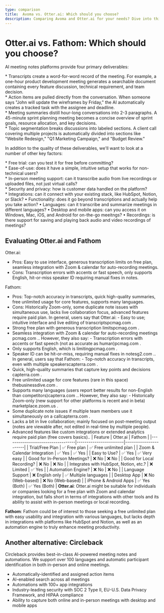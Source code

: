 ```yaml
---
type: comparison
title:  Avoma vs. Otter.ai: Which should you choose?
description: Comparing Avoma and Otter.ai for your needs? Dive into this article to evaluate both tools and discover an alternative, Circleback.
---
```


# Otter.ai vs. Fathom: Which should you choose?
AI meeting notes platforms provide four primary deliverables:  
  
* Transcripts create a word-for-word record of the meeting. For example, a one-hour product development meeting generates a searchable document containing every feature discussion, technical requirement, and team decision.  
* Action items are pulled directly from the conversation. When someone says "John will update the wireframes by Friday," the AI automatically creates a tracked task with the assignee and deadline.  
* Meeting summaries distill hour-long conversations into 2-3 paragraphs. A 45-minute sprint planning meeting becomes a concise overview of sprint goals, resource allocation, and key decisions.  
* Topic segmentation breaks discussions into labeled sections. A client call covering multiple projects is automatically divided into sections like "Website Redesign," "Q1 Marketing Campaign," and "Budget Review."  
  
In addition to the quality of these deliverables, we'll want to look at a number of other key factors:  
  
* Free trial: can you test it for free before committing?  
* Ease-of-use: does it have a simple, intuitive setup that works for non-technical users?  
* In-person meeting support: can it transcribe audio from live recordings or uploaded files, not just virtual calls?  
* Security and privacy: how is customer data handled on the platform?  
* Integrations: can it connect with your existing stack, like HubSpot, Notion, or Slack?
• Functionality: does it go beyond transcriptions and actually help you take action?
• Languages: can it transcribe and summarize meetings in different languages?
• Desktop and mobile apps: can you access it on Windows, Mac, iOS, and Android for on-the-go meeitngs?
• Recordings: is there support for saving and playing back audio and video recordings of meetings?
## Evaluating Otter.ai and Fathom
Otter.ai:
- Pros: Easy to use interface, generous transcription limits on free plan, seamless integration with Zoom & calendar for auto-recording meetings.
- Cons: Transcription errors with accents or fast speech, only supports English, hit-or-miss speaker ID requiring manual fixes in notes.

Fathom:
- Pros: Top-notch accuracy in transcripts, quick high-quality summaries, free unlimited usage for core features, supports many languages.
- Cons: Historically Zoom-only, some duplicate note issues with simultaneous use, lacks live collaboration focus, advanced features require paid plan.
In general, users say that Otter.ai: - Easy to use; intuitive interface and live editing of transcripts​pcmag.com
.
- Strong free plan with generous transcription limits​pcmag.com
.
- Seamless integration with Zoom & calendar for auto-recording meetings​pcmag.com
.. However, they also say: - Transcription errors with accents or fast speech (not as accurate as human)​pcmag.com
.
- Only supports English, which is limiting​pcmag.com
.
- Speaker ID can be hit-or-miss, requiring manual fixes in notes​g2.com
..
In general, users say that Fathom: - Top-notch accuracy in transcripts, even with multiple speakers​capterra.com
.
- Quick, high-quality summaries that capture key points and decisions​capterra.com
.
- Free unlimited usage for core features (rare in this space)​thebusinessdive.com
.
- Supports many languages (users report better results for non-English than competitors)​capterra.com
.. However, they also say: - Historically Zoom-only (new support for other platforms is recent and in beta)​marketplace.zoom.us
.
- Some duplicate note issues if multiple team members use it simultaneously on a call​capterra.com
.
- Lacks a bit in live collaboration; mainly focused on post-meeting output (notes are viewable after, not edited in real-time by multiple people).
- Advanced features like custom integrations or extended analytics require paid plan (free covers basics)..
| Feature                           | Otter.ai               | Fathom                |
|-----------------------------------|------------------------|-----------------------|
| Trial/Free Plan                   | ✅ Free plan           | ✅ Free unlimited plan |
| Zoom & Calendar Integration       | ✅ Yes                 | ✅ Yes                |
| Easy to Use?                      | ✅ Yes                 | ✅ Very easy          |
| Good for In-Person Meetings?      | ❌ No                  | ❌ No                 |
| Good for Local Recording?         | ❌ No                  | ❌ No                 |
| Integrates with HubSpot, Notion, etc.? | ❌ Limited         | ✅ Yes                |
| Automation Engine?                | ❌ No                  | ❌ No                 |
| Language Support                  | ❌ English only        | ✅ Multiple languages |
| Desktop App                       | ❌ No (Web-based)      | ❌ No (Web-based)     |
| iPhone & Android Apps             | ✅ Yes (Both)          | ✅ Yes (Both)         |
**Otter.ai**: Otter.ai might be suitable for individuals or companies looking for a free plan with Zoom and calendar integration, but falls short in terms of integrations with other tools and its ability to assist with in-person meetings or local recording.

**Fathom**: Fathom could be of interest to those seeking a free unlimited plan with easy usability and integration with various languages, but lacks depth in integrations with platforms like HubSpot and Notion, as well as an automation engine to truly enhance meeting productivity.
## Another alternative: Circleback
Circleback provides best-in-class AI-powered meeting notes and automations. We support over 100 languages and automatic participant identification in both in-person and online meetings.  
  
* Automatically-identified and assigned action items  
* AI-enabled search across all meetings  
* Automations with 100+ app integrations  
* Industry-leading security with SOC 2 Type II, EU-U.S. Data Privacy Framework, and HIPAA compliance  
* Ability to capture both online and in-person meetings with desktop and mobile apps  